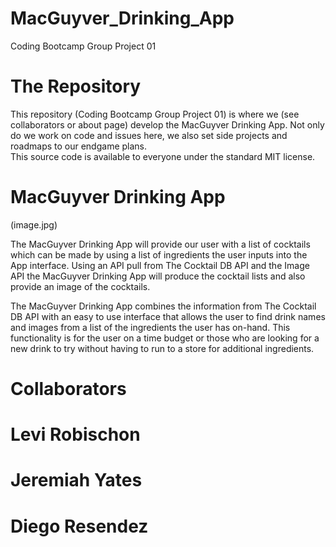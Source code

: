 # MacGuyver_Drinking_App
Coding Bootcamp Group Project 01
# The Repository
This repository (Coding Bootcamp Group Project 01) is where we (see collaborators or about page) develop the 
MacGuyver Drinking App.  Not only do we work on code and issues here, we also set side projects and roadmaps to our endgame plans.  
This source code is available to everyone under the standard MIT license.

# MacGuyver Drinking App
(image.jpg)


The MacGuyver Drinking App will provide our user with a list of cocktails which can be made by using 
a list of ingredients the user inputs into the App interface.  Using an API pull from The Cocktail DB API and the 
Image API the MacGuyver Drinking App will produce the cocktail lists and also provide an image of the cocktails.  

The MacGuyver Drinking App combines the information from The Cocktail DB API with an easy to use interface that 
allows the user to find drink names and images from a list of the ingredients the user has on-hand.  This functionality
is for the user on a time budget or those who are looking for a new drink to try without having to run to a store for
additional ingredients. 


# Collaborators
# Levi Robischon
# Jeremiah Yates
# Diego Resendez
